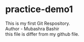 # practice-demo1

This is my first Git Respository.
<br>
Author - Mubashra Bashir
<br>
this file is differ from my github file.
